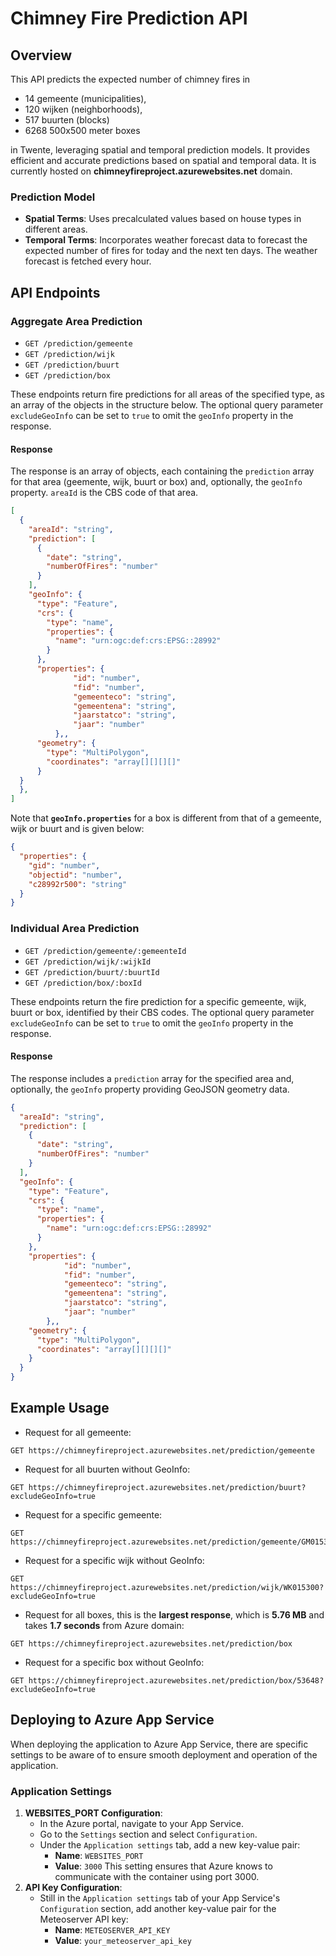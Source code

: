 # Chimney Fire Prediction API

## Overview

This API predicts the expected number of chimney fires in

- 14 gemeente (municipalities),
- 120 wijken (neighborhoods),
- 517 buurten (blocks)
- 6268 500x500 meter boxes

in Twente, leveraging spatial and temporal prediction models. It provides efficient and accurate predictions based on spatial and temporal data. It is currently hosted on **chimneyfireproject.azurewebsites.net** domain.

### Prediction Model

- **Spatial Terms**: Uses precalculated values based on house types in different areas.
- **Temporal Terms**: Incorporates weather forecast data to forecast the expected number of fires for today and the next ten days. The weather forecast is fetched every hour.

## API Endpoints

### Aggregate Area Prediction

- `GET /prediction/gemeente`
- `GET /prediction/wijk`
- `GET /prediction/buurt`
- `GET /prediction/box`

These endpoints return fire predictions for all areas of the specified type, as an array of the objects in the structure below. The optional query parameter `excludeGeoInfo` can be set to `true` to omit the `geoInfo` property in the response.

#### Response

The response is an array of objects, each containing the `prediction` array for that area (geemente, wijk, buurt or box) and, optionally, the `geoInfo` property. `areaId` is the CBS code of that area.

```json
[
  {
    "areaId": "string",
    "prediction": [
      {
        "date": "string",
        "numberOfFires": "number"
      }
    ],
    "geoInfo": {
      "type": "Feature",
      "crs": {
        "type": "name",
        "properties": {
          "name": "urn:ogc:def:crs:EPSG::28992"
        }
      },
      "properties": {
              "id": "number",
              "fid": "number",
              "gemeenteco": "string",
              "gemeentena": "string",
              "jaarstatco": "string",
              "jaar": "number"
          },,
      "geometry": {
        "type": "MultiPolygon",
        "coordinates": "array[][][][]"
      }
  }
  },
]
```

Note that **`geoInfo.properties`** for a box is different from that of a gemeente, wijk or buurt and is given below:

```json
{
  "properties": {
    "gid": "number",
    "objectid": "number",
    "c28992r500": "string"
  }
}
```

### Individual Area Prediction

- `GET /prediction/gemeente/:gemeenteId`
- `GET /prediction/wijk/:wijkId`
- `GET /prediction/buurt/:buurtId`
- `GET /prediction/box/:boxId`

These endpoints return the fire prediction for a specific gemeente, wijk, buurt or box, identified by their CBS codes. The optional query parameter `excludeGeoInfo` can be set to `true` to omit the `geoInfo` property in the response.

#### Response

The response includes a `prediction` array for the specified area and, optionally, the `geoInfo` property providing GeoJSON geometry data.

```json
{
  "areaId": "string",
  "prediction": [
    {
      "date": "string",
      "numberOfFires": "number"
    }
  ],
  "geoInfo": {
    "type": "Feature",
    "crs": {
      "type": "name",
      "properties": {
        "name": "urn:ogc:def:crs:EPSG::28992"
      }
    },
    "properties": {
            "id": "number",
            "fid": "number",
            "gemeenteco": "string",
            "gemeentena": "string",
            "jaarstatco": "string",
            "jaar": "number"
        },,
    "geometry": {
      "type": "MultiPolygon",
      "coordinates": "array[][][][]"
    }
  }
}
```

## Example Usage

- Request for all gemeente:

```plaintext
GET https://chimneyfireproject.azurewebsites.net/prediction/gemeente
```

- Request for all buurten without GeoInfo:

```plaintext
GET https://chimneyfireproject.azurewebsites.net/prediction/buurt?excludeGeoInfo=true
```

- Request for a specific gemeente:

```plaintext
GET https://chimneyfireproject.azurewebsites.net/prediction/gemeente/GM0153
```

- Request for a specific wijk without GeoInfo:

```plaintext
GET https://chimneyfireproject.azurewebsites.net/prediction/wijk/WK015300?excludeGeoInfo=true
```

- Request for all boxes, this is the **largest response**, which is **5.76 MB** and takes **1.7 seconds** from Azure domain:

```plaintext
GET https://chimneyfireproject.azurewebsites.net/prediction/box
```

- Request for a specific box without GeoInfo:

```plaintext
GET https://chimneyfireproject.azurewebsites.net/prediction/box/53648?excludeGeoInfo=true
```

## Deploying to Azure App Service

When deploying the application to Azure App Service, there are specific settings to be aware of to ensure smooth deployment and operation of the application.

### Application Settings

1. **WEBSITES_PORT Configuration**:
   - In the Azure portal, navigate to your App Service.
   - Go to the `Settings` section and select `Configuration`.
   - Under the `Application settings` tab, add a new key-value pair:
     - **Name**: `WEBSITES_PORT`
     - **Value**: `3000`
       This setting ensures that Azure knows to communicate with the container using port 3000.
2. **API Key Configuration**:
   - Still in the `Application settings` tab of your App Service's `Configuration` section, add another key-value pair for the Meteoserver API key:
     - **Name**: `METEOSERVER_API_KEY`
     - **Value**: `your_meteoserver_api_key`
